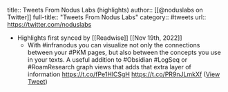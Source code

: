 title:: Tweets From Nodus Labs (highlights)
author:: [[@noduslabs on Twitter]]
full-title:: "Tweets From Nodus Labs"
category:: #tweets
url:: https://twitter.com/noduslabs

- Highlights first synced by [[Readwise]] [[Nov 19th, 2022]]
	- With #infranodus you can visualize not only the connections between your #PKM pages, but also between the concepts you use in your texts. A useful addition to #Obsidian #LogSeq or #RoamResearch graph views that adds that extra layer of information 
	  https://t.co/fPe1HlCSgH https://t.co/PR9nJLmkXf ([View Tweet](https://twitter.com/noduslabs/status/1544367094250307584))